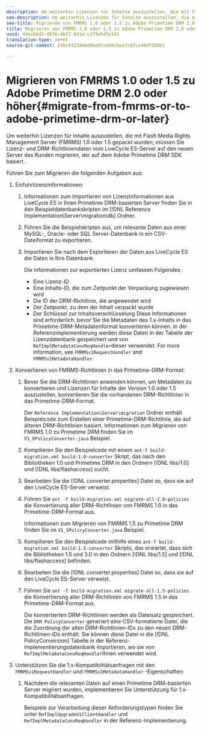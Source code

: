 ```yaml
---
description: Um weiterhin Lizenzen für Inhalte auszustellen, die mit Flash Media Rights Management Server (FMRMS) 1.0 oder 1.5 gepackt wurden, müssen Sie Lizenz- und DRM-Richtliniendaten vom LiveCycle ES-Server auf den neuen Server des Kunden migrieren, der auf dem Adobe Primetime DRM SDK basiert.
seo-description: Um weiterhin Lizenzen für Inhalte auszustellen, die mit Flash Media Rights Management Server (FMRMS) 1.0 oder 1.5 gepackt wurden, müssen Sie Lizenz- und DRM-Richtliniendaten vom LiveCycle ES-Server auf den neuen Server des Kunden migrieren, der auf dem Adobe Primetime DRM SDK basiert.
seo-title: Migrieren von FMRMS 1.0 oder 1.5 zu Adobe Primetime DRM 2.0 oder höher
title: Migrieren von FMRMS 1.0 oder 1.5 zu Adobe Primetime DRM 2.0 oder höher
uuid: 49ecbbd2-d83b-4bf2-841e-c3f9e5d5e141
translation-type: tm+mt
source-git-commit: 29bc8323460d9be0fce66cbea7c6fce46df20d61

---
```



# Migrieren von FMRMS 1.0 oder 1.5 zu Adobe Primetime DRM 2.0 oder höher{#migrate-from-fmrms-or-to-adobe-primetime-drm-or-later}

Um weiterhin Lizenzen für Inhalte auszustellen, die mit Flash Media Rights Management Server (FMRMS) 1.0 oder 1.5 gepackt wurden, müssen Sie Lizenz- und DRM-Richtliniendaten vom LiveCycle ES-Server auf den neuen Server des Kunden migrieren, der auf dem Adobe Primetime DRM SDK basiert.

Führen Sie zum Migrieren die folgenden Aufgaben aus:

1. Einfuhrlizenzinformationen:

   1. Informationen zum Importieren von Lizenzinformationen aus LiveCycle ES in Ihren Primetime DRM-basierten Server finden Sie in den Beispieldatenbankskripten im [!DNL Reference Implementation\Server\migration\db] Ordner.
   1. Führen Sie die Beispielskripten aus, um relevante Daten aus einer MySQL-, Oracle- oder SQL Server-Datenbank in ein CSV-Dateiformat zu exportieren.
   1. Importieren Sie nach dem Exportieren der Daten aus LiveCycle ES die Daten in Ihre Datenbank.

      Die Informationen zur exportierten Lizenz umfassen Folgendes:

      * Eine Lizenz-ID
      * Eine Inhalts-ID, die zum Zeitpunkt der Verpackung zugewiesen wird
      * Die ID der DRM-Richtlinie, die angewendet wird
      * Der Zeitpunkt, zu dem der Inhalt verpackt wurde
      * Der Schlüssel zur Inhaltsverschlüsselung
      Diese Informationen sind erforderlich, bevor Sie die Metadaten des 1.x-Inhalts in das Primetime-DRM-Metadatenformat konvertieren können. In der Referenzimplementierung werden diese Daten in der Tabelle der Lizenzdatenbank gespeichert und von `RefImplMetadataConvReqHandler`dieser verwendet. For more information, see `FMRMSv1RequestHandler` and `FMRMSv1MetadataHandler`.


1. Konvertieren von FMRMS-Richtlinien in das Primetime-DRM-Format:

   1. Bevor Sie die DRM-Richtlinien anwenden können, um Metadaten zu konvertieren und Lizenzen für Inhalte der Version 1.0 oder 1.5 auszustellen, konvertieren Sie die vorhandenen DRM-Richtlinien in das Primetime-DRM-Format.

      Der `Reference Implementation\Server\migration` Ordner enthält Beispielcode zum Erstellen einer Primetime-DRM-Richtlinie, die auf älteren DRM-Richtlinien basiert. Informationen zum Migrieren von FMRMS 1.0 zu Primetime DRM finden Sie im `V1_0PolicyConverter.java` Beispiel.
   1. Kompilieren Sie den Beispielcode mit einem `ant-f build-migration.xml build-1.0-converter` Skript, das nach den Bibliotheken 1.0 und Primetime DRM in den Ordnern [!DNL libs/1.0] und [!DNL libs/flashaccess] sucht.

   1. Bearbeiten Sie die [!DNL converter.properties] Datei so, dass sie auf den LiveCycle ES-Server verweist.
   1. Führen Sie `ant -f build-migration.xml migrate-all-1.0-policies` die Konvertierung aller DRM-Richtlinien von FMRMS 1.0 in das Primetime-DRM-Format aus.

      Informationen zum Migrieren von FMRMS 1.5 zu Primetime DRM finden Sie im `V1_5PolicyConverter.java` Beispiel.

   1. Kompilieren Sie den Beispielcode mithilfe eines `ant-f build-migration.xml build-1.5-converter` Skripts, das erwartet, dass sich die Bibliotheken 1.5 und 3.0 in den Ordnern [!DNL libs/1.5] und [!DNL libs/flashaccess] befinden.

   1. Bearbeiten Sie die [!DNL converter.properties] Datei so, dass sie auf den LiveCycle ES-Server verweist.
   1. Führen Sie `ant -f build-migration.xml migrate-all-1.5-policies` die Konvertierung aller DRM-Richtlinien von FMRMS 1.5 in das Primetime-DRM-Format aus.

      Die konvertierten DRM-Richtlinien werden als Dateisatz gespeichert. Die `DRM PolicyConverter` generiert eine CSV-formatierte Datei, die die Zuordnung der alten DRM-Richtlinien-IDs zu den neuen DRM-Richtlinien-IDs enthält. Sie können diese Datei in die [!DNL PolicyConversion] Tabelle in der Referenz-Implementierungsdatenbank importieren, wo sie von `RefImplMetadataConvReqHandler`Ihnen verwendet wird.

1. Unterstützen Sie die 1.x-Kompatibilitätsanfragen mit den `FMRMSv1RequestHandler` und `FMRMSv1MetadataHandler` -Eigenschaften:

   1. Nachdem die relevanten Daten auf einen Primetime DRM-basierten Server migriert wurden, implementieren Sie Unterstützung für 1.x-Kompatibilitätsanfragen.

      Beispiele zur Verarbeitung dieser Anforderungstypen finden Sie unter `RefImplUpgradeV1ClientHandler` und `RefImplMetadataConvReqHandler` in der Referenz-Implementierung.

